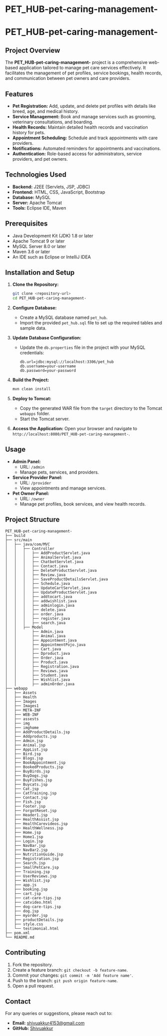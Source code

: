 # PET_HUB-pet-caring-management-
# PET_HUB-pet-caring-management-

## Project Overview

The **PET_HUB-pet-caring-management-** project is a comprehensive web-based application tailored to manage pet care services effectively. It facilitates the management of pet profiles, service bookings, health records, and communication between pet owners and care providers.

## Features

- **Pet Registration:** Add, update, and delete pet profiles with details like breed, age, and medical history.
- **Service Management:** Book and manage services such as grooming, veterinary consultations, and boarding.
- **Health Records:** Maintain detailed health records and vaccination history for pets.
- **Appointment Scheduling:** Schedule and track appointments with care providers.
- **Notifications:** Automated reminders for appointments and vaccinations.
- **Authentication:** Role-based access for administrators, service providers, and pet owners.

## Technologies Used

- **Backend:** J2EE (Servlets, JSP, JDBC)
- **Frontend:** HTML, CSS, JavaScript, Bootstrap
- **Database:** MySQL
- **Server:** Apache Tomcat
- **Tools:** Eclipse IDE, Maven

## Prerequisites

- Java Development Kit (JDK) 1.8 or later
- Apache Tomcat 9 or later
- MySQL Server 8.0 or later
- Maven 3.6 or later
- An IDE such as Eclipse or IntelliJ IDEA

## Installation and Setup

1. **Clone the Repository:**
   ```bash
   git clone <repository-url>
   cd PET_HUB-pet-caring-management-
   ```

2. **Configure Database:**
   - Create a MySQL database named `pet_hub`.
   - Import the provided `pet_hub.sql` file to set up the required tables and sample data.

3. **Update Database Configuration:**
   - Update the `db.properties` file in the project with your MySQL credentials:
     ```properties
     db.url=jdbc:mysql://localhost:3306/pet_hub
     db.username=your-username
     db.password=your-password
     ```

4. **Build the Project:**
   ```bash
   mvn clean install
   ```

5. **Deploy to Tomcat:**
   - Copy the generated WAR file from the `target` directory to the Tomcat `webapps` folder.
   - Start the Tomcat server.

6. **Access the Application:**
   Open your browser and navigate to `http://localhost:8080/PET_HUB-pet-caring-management-`.

## Usage

- **Admin Panel:**
  - URL: `/admin`
  - Manage pets, services, and providers.
- **Service Provider Panel:**
  - URL: `/provider`
  - View appointments and manage services.
- **Pet Owner Panel:**
  - URL: `/owner`
  - Manage pet profiles, book services, and view health records.

## Project Structure

```
PET_HUB-pet-caring-management-
├── build
├── src/main
│   ├── java/com/MVC
│   │   ├── Controller
│   │   │   ├── AddProductServlet.java
│   │   │   ├── AnimalServlet.java
│   │   │   ├── ChatbotServlet.java
│   │   │   ├── Contact.java
│   │   │   ├── DeleteProductServlet.java
│   │   │   ├── Review.java
│   │   │   ├── SaveProductDetailsServlet.java
│   │   │   ├── Schedule.java
│   │   │   ├── UpdateCartServlet.java
│   │   │   ├── UpdateProductServlet.java
│   │   │   ├── addtocart.java
│   │   │   ├── addwishlist.java
│   │   │   ├── adminlogin.java
│   │   │   ├── delete.java
│   │   │   ├── order.java
│   │   │   ├── register.java
│   │   │   ├── search.java
│   │   ├── Model
│   │       ├── Admin.java
│   │       ├── Animal.java
│   │       ├── Appointment.java
│   │       ├── AppointmentPojo.java
│   │       ├── Cart.java
│   │       ├── Dproduct.java
│   │       ├── Order.java
│   │       ├── Product.java
│   │       ├── Registration.java
│   │       ├── Reviews.java
│   │       ├── Student.java
│   │       ├── Wishlist.java
│   │       ├── adminOrder.java
├── webapp
│   ├── Assets
│   ├── Health
│   ├── Images
│   ├── Images1
│   ├── META-INF
│   ├── WEB-INF
│   ├── assests
│   ├── img
│   ├── imghome
│   ├── AddProductDetails.jsp
│   ├── Addproducts.jsp
│   ├── Admin.jsp
│   ├── Animal.jsp
│   ├── AppList.jsp
│   ├── Bird.jsp
│   ├── Blogs.jsp
│   ├── BookAppointment.jsp
│   ├── BookedProducts.jsp
│   ├── BuyBirds.jsp
│   ├── BuyDogs.jsp
│   ├── BuyFishes.jsp
│   ├── Buycats.jsp
│   ├── Cat.jsp
│   ├── CatTraining.jsp
│   ├── Contact.jsp
│   ├── Fish.jsp
│   ├── Footer.jsp
│   ├── ForgotReset.jsp
│   ├── Header1.jsp
│   ├── HealthAssist.jsp
│   ├── HealthCarevideos.jsp
│   ├── HealthWellness.jsp
│   ├── Home.jsp
│   ├── Home1.jsp
│   ├── Login.jsp
│   ├── NavBar.jsp
│   ├── NavBar2.jsp
│   ├── NutritionGuide.jsp
│   ├── Registration.jsp
│   ├── Search.jsp
│   ├── SmallPetCare.jsp
│   ├── Training.jsp
│   ├── UserReviews.jsp
│   ├── Wishlist.jsp
│   ├── app.js
│   ├── booking.jsp
│   ├── cart.jsp
│   ├── cat-care-tips.jsp
│   ├── catvideo.html
│   ├── dog-care-tips.jsp
│   ├── dog.jsp
│   ├── myorder.jsp
│   ├── productDetails.jsp
│   ├── style.css
│   └── testimonial.html
├── pom.xml
└── README.md
```

## Contributing

1. Fork the repository.
2. Create a feature branch: `git checkout -b feature-name`.
3. Commit your changes: `git commit -m 'Add feature name'`.
4. Push to the branch: `git push origin feature-name`.
5. Open a pull request.



## Contact

For any queries or suggestions, please reach out to:
- **Email:** shivuakkur4153@gmail.com
- **GitHub:** [Shivuakkur](https://github.com/Shivuakkur)
